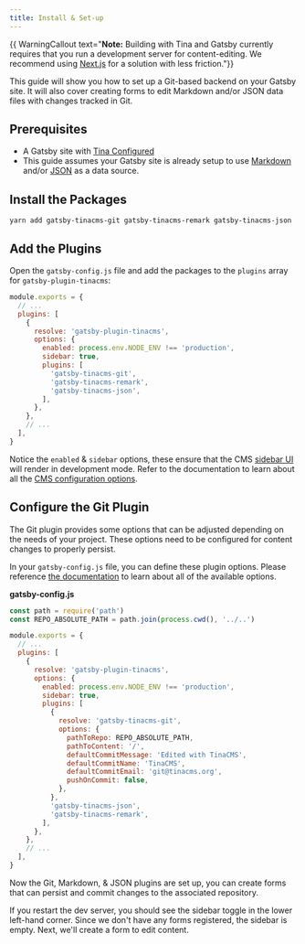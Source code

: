 ```yaml
---
title: Install & Set-up
---
```

{{ WarningCallout text="**Note:** Building with Tina and Gatsby currently requires that you run a development server for content-editing. We recommend using [Next.js](/docs/integrations/nextjs/) for a solution with less friction."}}

This guide will show you how to set up a Git-based backend on your Gatsby site. It will also cover creating forms to edit Markdown and/or JSON data files with changes tracked in Git.

## Prerequisites

- A Gatsby site with [Tina Configured](/guides/gatsby/adding-tina/project-setup)
- This guide assumes your Gatsby site is already setup to use [Markdown](https://www.gatsbyjs.org/docs/adding-markdown-pages/) and/or [JSON](https://www.gatsbyjs.org/docs/sourcing-content-from-json-or-yaml/) as a data source.

## Install the Packages

    yarn add gatsby-tinacms-git gatsby-tinacms-remark gatsby-tinacms-json

## Add the Plugins

Open the `gatsby-config.js` file and add the packages to the `plugins` array for `gatsby-plugin-tinacms`:

```javascript
module.exports = {
  // ...
  plugins: [
    {
      resolve: 'gatsby-plugin-tinacms',
      options: {
        enabled: process.env.NODE_ENV !== 'production',
        sidebar: true,
        plugins: [
          'gatsby-tinacms-git',
          'gatsby-tinacms-remark',
          'gatsby-tinacms-json',
        ],
      },
    },
    // ...
  ],
}
```

Notice the `enabled` & `sidebar` options, these ensure that the CMS [sidebar UI](/docs/ui) will render in development mode. Refer to the documentation to learn about all the [CMS configuration options](/docs/cms#cms-configuration).

## Configure the Git Plugin

The Git plugin provides some options that can be adjusted depending on the needs of your project. These options need to be configured for content changes to properly persist.

In your `gatsby-config.js` file, you can define these plugin options. Please reference [the documentation](https://github.com/tinacms/tinacms/tree/master/packages/gatsby-tinacms-git) to learn about all of the available options.

**gatsby-config.js**

```javascript
const path = require('path')
const REPO_ABSOLUTE_PATH = path.join(process.cwd(), '../..')

module.exports = {
  // ...
  plugins: [
    {
      resolve: 'gatsby-plugin-tinacms',
      options: {
        enabled: process.env.NODE_ENV !== 'production',
        sidebar: true,
        plugins: [
          {
            resolve: 'gatsby-tinacms-git',
            options: {
              pathToRepo: REPO_ABSOLUTE_PATH,
              pathToContent: '/',
              defaultCommitMessage: 'Edited with TinaCMS',
              defaultCommitName: 'TinaCMS',
              defaultCommitEmail: 'git@tinacms.org',
              pushOnCommit: false,
            },
          },
          'gatsby-tinacms-json',
          'gatsby-tinacms-remark',
        ],
      },
    },
    // ...
  ],
}
```

Now the Git, Markdown, & JSON plugins are set up, you can create forms that can persist and commit changes to the associated repository.

If you restart the dev server, you should see the sidebar toggle in the lower left-hand corner. Since we don't have any forms registered, the sidebar is empty. Next, we'll create a form to edit content.
